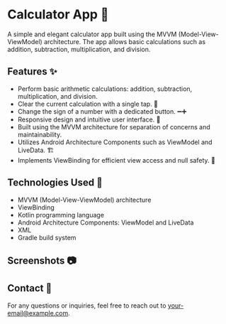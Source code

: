 # Calculator App 🧮

A simple and elegant calculator app built using the MVVM (Model-View-ViewModel) architecture. The app allows basic calculations such as addition, subtraction, multiplication, and division.

## Features ✨

- Perform basic arithmetic calculations: addition, subtraction, multiplication, and division.
- Clear the current calculation with a single tap. 🔄
- Change the sign of a number with a dedicated button. ➖➕
- Responsive design and intuitive user interface. 📱
- Built using the MVVM architecture for separation of concerns and maintainability.
- Utilizes Android Architecture Components such as ViewModel and LiveData. 🏗️
- Implements ViewBinding for efficient view access and null safety. 🔗

## Technologies Used 🚀

- MVVM (Model-View-ViewModel) architecture
- ViewBinding
- Kotlin programming language
- Android Architecture Components: ViewModel and LiveData
- XML
- Gradle build system

## Screenshots 📷



## Contact 📧

For any questions or inquiries, feel free to reach out to [your-email@example.com](mailto:your-email@example.com).

